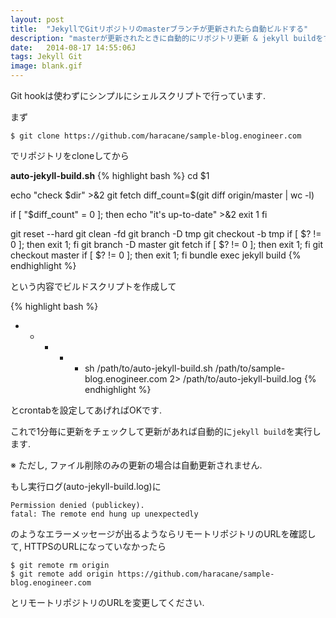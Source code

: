 ```yaml
---
layout: post
title:  "JekyllでGitリポジトリのmasterブランチが更新されたら自動ビルドする"
description: "masterが更新されたときに自動的にリポジトリ更新 & jekyll buildをする設定です."
date:   2014-08-17 14:55:06J
tags: Jekyll Git
image: blank.gif
---
```




Git hookは使わずにシンプルにシェルスクリプトで行っています.

まず

    $ git clone https://github.com/haracane/sample-blog.enogineer.com

でリポジトリをcloneしてから

**auto-jekyll-build.sh**
{% highlight bash %}
cd $1

echo "check $dir" >&2
git fetch
diff_count=$(git diff origin/master | wc -l)

if [ "$diff_count" = 0 ]; then
  echo "it's up-to-date" >&2
  exit 1
fi

git reset --hard
git clean -fd
git branch -D tmp
git checkout -b tmp
if [ $? != 0 ]; then exit 1; fi
git branch -D master
git fetch
if [ $? != 0 ]; then exit 1; fi
git checkout master
if [ $? != 0 ]; then exit 1; fi
bundle exec jekyll build
{% endhighlight %}

という内容でビルドスクリプトを作成して

{% highlight bash %}
* * * * * sh /path/to/auto-jekyll-build.sh /path/to/sample-blog.enogineer.com 2> /path/to/auto-jekyll-build.log
{% endhighlight %}

とcrontabを設定してあげればOKです.

これで1分毎に更新をチェックして更新があれば自動的に```jekyll build```を実行します.

※ ただし, ファイル削除のみの更新の場合は自動更新されません.

もし実行ログ(auto-jekyll-build.log)に

    Permission denied (publickey).
    fatal: The remote end hung up unexpectedly

のようなエラーメッセージが出るようならリモートリポジトリのURLを確認して,
HTTPSのURLになっていなかったら

    $ git remote rm origin
    $ git remote add origin https://github.com/haracane/sample-blog.enogineer.com

とリモートリポジトリのURLを変更してください.